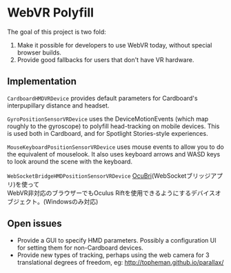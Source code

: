 # WebVR Polyfill

The goal of this project is two fold:

1. Make it possible for developers to use WebVR today, without special
   browser builds.
2. Provide good fallbacks for users that don't have VR hardware.


## Implementation

`CardboardHMDVRDevice` provides default parameters for Cardboard's
interpupillary distance and headset.

`GyroPositionSensorVRDevice` uses the DeviceMotionEvents (which map
roughly to the gyroscope) to polyfill head-tracking on mobile devices.
This is used both in Cardboard, and for Spotlight Stories-style
experiences.

`MouseKeyboardPositionSensorVRDevice` uses mouse events to allow you to
do the equivalent of mouselook. It also uses keyboard arrows and WASD
keys to look around the scene with the keyboard.

`WebSocketBridgeHMDPositionSensorVRDevice` [OcuBri](https://github.com/gtk2k/OcuBri)(WebSocketブリッジアプリ)を使って  
WebVR非対応のブラウザーでもOculus Riftを使用できるようにするデバイスオブジェクト。(Windowsのみ対応)  

## Open issues

- Provide a GUI to specify HMD parameters. Possibly a configuration UI
  for setting them for non-Cardboard devices.
- Provide new types of tracking, perhaps using the web camera for 3
  translational degrees of freedom, eg: <http://topheman.github.io/parallax/>
